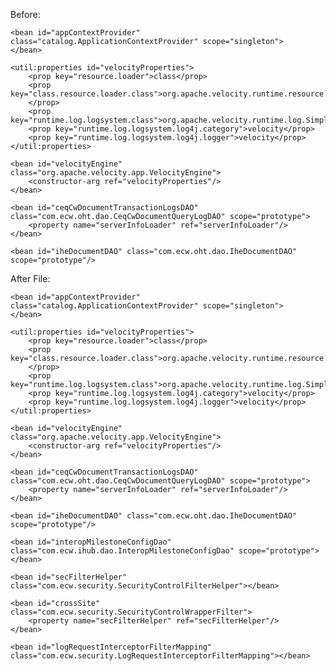 Before:

<bean id="serverInfoLoader"
		  class="com.ecw.ihub.commons.controller.ServerInfoLoader" init-method="init"
		  destroy-method="shutdown" scope="singleton">
		<property name="serverDetailsDao" ref="serverDetailsDao" />
		<property name="loggingManager" ref="loggingManager" />
	</bean>

	<bean id="appContextProvider" class="catalog.ApplicationContextProvider" scope="singleton">
	</bean>

	<util:properties id="velocityProperties">
		<prop key="resource.loader">class</prop>
		<prop key="class.resource.loader.class">org.apache.velocity.runtime.resource.loader.ClasspathResourceLoader
		</prop>
		<prop key="runtime.log.logsystem.class">org.apache.velocity.runtime.log.SimpleLog4JLogSystem</prop>
		<prop key="runtime.log.logsystem.log4j.category">velocity</prop>
		<prop key="runtime.log.logsystem.log4j.logger">velocity</prop>
	</util:properties>

	<bean id="velocityEngine" class="org.apache.velocity.app.VelocityEngine">
		<constructor-arg ref="velocityProperties"/>
	</bean>

	<bean id="ceqCwDocumentTransactionLogsDAO" class="com.ecw.oht.dao.CeqCwDocumentQueryLogDAO" scope="prototype">
		<property name="serverInfoLoader" ref="serverInfoLoader"/>
	</bean>

	<bean id="iheDocumentDAO" class="com.ecw.oht.dao.IheDocumentDAO" scope="prototype"/>
		  
</beans>

After File:
<bean id="serverInfoLoader"
		  class="com.ecw.ihub.commons.controller.ServerInfoLoader" init-method="init"
		  destroy-method="shutdown" scope="singleton">
		<property name="serverDetailsDao" ref="serverDetailsDao" />
		<property name="loggingManager" ref="loggingManager" />
	</bean>

	<bean id="appContextProvider" class="catalog.ApplicationContextProvider" scope="singleton">
	</bean>

	<util:properties id="velocityProperties">
		<prop key="resource.loader">class</prop>
		<prop key="class.resource.loader.class">org.apache.velocity.runtime.resource.loader.ClasspathResourceLoader
		</prop>
		<prop key="runtime.log.logsystem.class">org.apache.velocity.runtime.log.SimpleLog4JLogSystem</prop>
		<prop key="runtime.log.logsystem.log4j.category">velocity</prop>
		<prop key="runtime.log.logsystem.log4j.logger">velocity</prop>
	</util:properties>

	<bean id="velocityEngine" class="org.apache.velocity.app.VelocityEngine">
		<constructor-arg ref="velocityProperties"/>
	</bean>

	<bean id="ceqCwDocumentTransactionLogsDAO" class="com.ecw.oht.dao.CeqCwDocumentQueryLogDAO" scope="prototype">
		<property name="serverInfoLoader" ref="serverInfoLoader"/>
	</bean>

	<bean id="iheDocumentDAO" class="com.ecw.oht.dao.IheDocumentDAO" scope="prototype"/>

	<bean id="interopMilestoneConfigDao" class="com.ecw.ihub.dao.InteropMilestoneConfigDao" scope="prototype">
	</bean>
		
	<bean id="secFilterHelper" class="com.ecw.security.SecurityControlFilterHelper"></bean>
	
	<bean id="crossSite" class="com.ecw.security.SecurityControlWrapperFilter">
		<property name="secFilterHelper" ref="secFilterHelper"/>
	</bean>
	
	<bean id="logRequestInterceptorFilterMapping" class="com.ecw.security.LogRequestInterceptorFilterMapping"></bean>
</beans>
